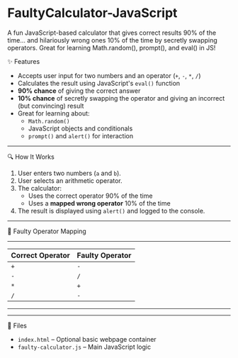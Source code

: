# FaultyCalculator-JavaScript
A fun JavaScript-based calculator that gives correct results 90% of the time... and hilariously wrong ones 10% of the time by secretly swapping operators. Great for learning Math.random(), prompt(), and eval() in JS!

✨ Features

- Accepts user input for two numbers and an operator (`+`, `-`, `*`, `/`)
- Calculates the result using JavaScript's `eval()` function
- **90% chance** of giving the correct answer
- **10% chance** of secretly swapping the operator and giving an incorrect (but convincing) result
- Great for learning about:
  - `Math.random()`
  - JavaScript objects and conditionals
  - `prompt()` and `alert()` for interaction

---

🔍 How It Works

1. User enters two numbers (`a` and `b`).
2. User selects an arithmetic operator.
3. The calculator:
   - Uses the correct operator 90% of the time
   - Uses a **mapped wrong operator** 10% of the time
4. The result is displayed using `alert()` and logged to the console.

---

🔁 Faulty Operator Mapping

 ------------------------------------
| Correct Operator | Faulty Operator |
|------------------|-----------------|
| `+`              | `-`             |
| `-`              | `/`             |
| `*`              | `+`             |
| `/`              | `-`             |
 ------------------------------------
---

📁 Files

- `index.html` – Optional basic webpage container
- `faulty-calculator.js` – Main JavaScript logic
